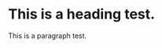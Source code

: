 <!DOCTYPE html>
<html>
<head>
</head>
<body>

<h1>This is a heading test.</h1>
<p>This is a paragraph test.</p>

</body>
</html>